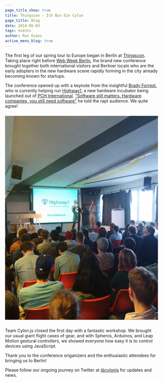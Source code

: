 ```yaml
---
page_title_show: true
title: Thingscon - Ich Bin Ein Cylon
page_title: Blog
date: 2014-05-03
tags: events
author: Ron Evans
active_menu_blog: true
---
```


The first leg of our spring tour to Europe began in Berlin at [Thingscon](). Taking place right before [Web Week Berlin](), the brand new conference brought together both international visitors and Berliner locals who are the early adopters in the new hardware scene rapidly forming in the city already becoming known for startups.

The conference opened up with a keynote from the insightful [Brady Forrest](), who is currently helping run [Highway1](), a new hardware incubator being launched out of [PCH International](). ["Software still matters. Hardware companies, you still need software"](https://twitter.com/deadprogram/status/462135215029489664) he told the rapt audience. We quite agree!

<img src="/images/blog/thingscon-2014.png" alt="thingscon 2014" style="margin: 10px 0;">

Team Cylon.js closed the first day with a fantastic workshop. We brought our usual giant flight cases of gear, and with Spheros, Arduinos, and Leap Motion gestural controllers, we showed everyone how easy it is to control devices using JavaScript.

Thank you to the conference origanizers and the enthusiastic attendees for bringing us to Berlin! 

Please follow our ongoing journey on Twitter at [@cylonjs](http://twitter.com/cylonjs) for updates and news.
